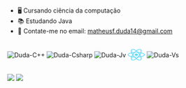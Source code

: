  
- 🖥 Cursando ciência da computação
- 📚 Estudando Java
- 📧 Contate-me no email: matheusf.duda14@gmail.com

<div style="display: inline_block"><br>
  <img align="center" alt="Duda-C++" height="30" width="40" src="https://cdn.jsdelivr.net/gh/devicons/devicon/icons/cplusplus/cplusplus-line.svg" />
  <img align="center" alt="Duda-Csharp" height="30" width="40" src="https://cdn.jsdelivr.net/gh/devicons/devicon/icons/csharp/csharp-line.svg" />
  <img align="center" alt="Duda-Jv" height="30" width="40" src="https://cdn.jsdelivr.net/gh/devicons/devicon/icons/java/java-original-wordmark.svg" />
  <img align="center" alt="Duda-React" height="30" width="40" src="https://raw.githubusercontent.com/devicons/devicon/master/icons/react/react-original.svg">
  <img align="center" alt="Duda-Vs" height="30" width="40" src="https://cdn.jsdelivr.net/gh/devicons/devicon/icons/vscode/vscode-original.svg" />
</div>

##
<div>
  <a href = "mailto:matheusf.duda14@gmail.com"><img src="https://img.shields.io/badge/Gmail-D14836?style=for-the-badge&logo=gmail&logoColor=white" target="_blank"></a>
  <a href="https://www.linkedin.com/in/matheus-fernandes-732838205" target="_blank"><img src="https://img.shields.io/badge/-LinkedIn-%230077B5?style=for-the-badge&logo=linkedin&logoColor=white" target="_blank"></a>
</div>
